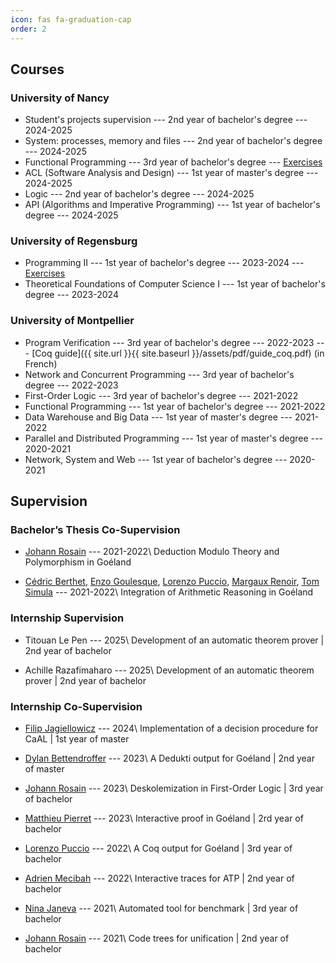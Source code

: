 ```yaml
---
icon: fas fa-graduation-cap
order: 2
---
```


##  Courses

### University of Nancy

* Student's projects supervision --- 2nd year of bachelor's degree  --- 2024-2025 
* System: processes, memory and files --- 2nd year of bachelor's degree --- 2024-2025
* Functional Programming --- 3rd year of bachelor's degree --- [Exercises](https://github.com/jcailler/programmation-fonctionnelle-ul)
* ACL (Software Analysis and Design) --- 1st year of master's degree --- 2024-2025
* Logic --- 2nd year of bachelor's degree --- 2024-2025
* API (Algorithms and Imperative Programming) --- 1st year of bachelor's degree --- 2024-2025

### University of Regensburg

* Programming II --- 1st year of bachelor's degree --- 2023-2024 --- [Exercises](https://github.com/ur-tcs) 
* Theoretical Foundations of Computer Science I --- 1st year of bachelor's degree --- 2023-2024


### University of Montpellier

* Program Verification --- 3rd year of bachelor's degree --- 2022-2023 --- [Coq guide]({{ site.url }}{{ site.baseurl }}/assets/pdf/guide_coq.pdf) (in French)
* Network and Concurrent Programming --- 3rd year of bachelor's degree --- 2022-2023
* First-Order Logic --- 3rd year of bachelor's degree --- 2021-2022
* Functional Programming --- 1st year of bachelor's degree --- 2021-2022
* Data Warehouse and Big Data --- 1st year of master's degree --- 2021-2022
* Parallel and Distributed Programming --- 1st year of master's degree --- 2020-2021
* Network, System and Web --- 1st year of bachelor's degree --- 2020-2021



## Supervision

### Bachelor’s Thesis Co-Supervision

* [Johann Rosain](https://perso.ens-lyon.fr/johann.rosain/) --- 2021-2022\\
Deduction Modulo Theory and Polymorphism in Goéland

* [Cédric Berthet](https://www.linkedin.com/in/c%C3%A9dric-cahuzac-a472ab188/), [Enzo Goulesque](https://www.linkedin.com/in/enzo-goulesque-1690a3284/), [Lorenzo Puccio](https://www.linkedin.com/in/lorenzo-puccio-bcs/), [Margaux Renoir](https://www.linkedin.com/in/margaux-renoir-244479220/), [Tom Simula](https://www.linkedin.com/in/tom-simula-5039b8193/) --- 2021-2022\\
Integration of Arithmetic Reasoning in Goéland


### Internship Supervision

* Titouan Le Pen --- 2025\\
Development of an automatic theorem prover | 2nd year of bachelor

* Achille Razafimaharo --- 2025\\
Development of an automatic theorem prover | 2nd year of bachelor


### Internship Co-Supervision

* [Filip Jagiellowicz](https://www.linkedin.com/in/filip-jagie%C5%82%C5%82owicz-17a126160/) --- 2024\\
Implementation of a decision procedure for CaAL | 1st year of master

* [Dylan Bettendroffer](https://github.com/dym-dym) --- 2023\\
A Dedukti output for Goéland | 2nd year of master

* [Johann Rosain](https://perso.ens-lyon.fr/johann.rosain/) --- 2023\\
Deskolemization in First-Order Logic | 3rd year of bachelor

* [Matthieu Pierret](https://www.linkedin.com/in/matthieupierret/) --- 2023\\
Interactive proof in Goéland | 2rd year of bachelor

* [Lorenzo Puccio](https://www.linkedin.com/in/lorenzo-puccio-bcs/) --- 2022\\
A Coq output for Goéland | 3rd year of bachelor

* [Adrien Mecibah](https://www.linkedin.com/in/adrien-mecibah-4835aa200/) --- 2022\\
Interactive traces for ATP | 2nd year of bachelor

* [Nina Janeva](https://www.linkedin.com/in/nina-janeva-08b416146/) --- 2021\\
Automated tool for benchmark | 3rd year of bachelor

* [Johann Rosain](https://perso.ens-lyon.fr/johann.rosain/) --- 2021\\
Code trees for unification | 2nd year of bachelor